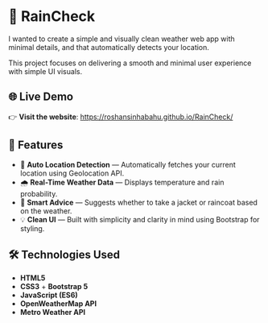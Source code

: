 # 🐸 RainCheck

I wanted to create a simple and visually clean weather web app with minimal details, and that automatically detects your location.  

This project focuses on delivering a smooth and minimal user experience with simple UI visuals.



## 🌐 Live Demo
👉 **Visit the website**: https://roshansinhabahu.github.io/RainCheck/



## 🚀 Features

- 📍 **Auto Location Detection** — Automatically fetches your current location using Geolocation API.  
- 🌧️ **Real-Time Weather Data** — Displays temperature and rain probability.  
- 🧥 **Smart Advice** — Suggests whether to take a jacket or raincoat based on the weather.  
- 💡 **Clean UI** — Built with simplicity and clarity in mind using Bootstrap for styling.



## 🛠️ Technologies Used

- **HTML5**
- **CSS3** + **Bootstrap 5**
- **JavaScript (ES6)**
- **OpenWeatherMap API**
- **Metro Weather API**

